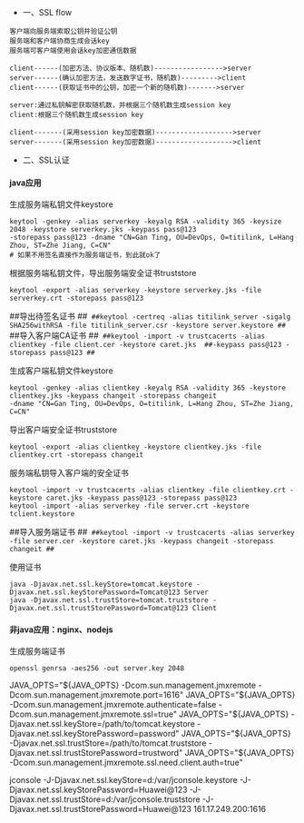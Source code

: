 - 一、SSL flow
```
客户端向服务端索取公钥并验证公钥
服务端和客户端协商生成会话key
服务端可客户端使用会话key加密通信数据
```
```
client------(加密方法、协议版本、随机数)----------------->server
server------(确认加密方法，发送数字证书，随机数)--------->client
client------(获取证书中的公钥，加密一个新的随机数)------->server

server:通过私钥解密获取随机数，并根据三个随机数生成session key
client:根据三个随机数生成session key

client-------(采用session key加密数据)------------------->server
server-------(采用session key加密数据)------------------->client
```

- 二、SSL认证

#### java应用

生成服务端私钥文件keystore
```
keytool -genkey -alias serverkey -keyalg RSA -validity 365 -keysize 2048 -keystore serverkey.jks -keypass pass@123 
-storepass pass@123 -dname "CN=Gan Ting, OU=DevOps, O=titilink, L=Hang Zhou, ST=Zhe Jiang, C=CN"
# 如果不用签名直接作为服务端证书，到此就ok了
```

根据服务端私钥文件，导出服务端安全证书truststore
```
keytool -export -alias serverkey -keystore serverkey.jks -file serverkey.crt -storepass pass@123
```

##导出待签名证书
##```
##keytool -certreq -alias titilink_server -sigalg SHA256withRSA -file titilink_server.csr -keystore server.keystore
##```
##导入客户端CA证书
##```
##keytool -import -v trustcacerts -alias clientkey -file client.cer -keystore caret.jks 
##-keypass pass@123 -storepass pass@123
##```

生成客户端私钥文件keystore
```
keytool -genkey -alias clientkey -keyalg RSA -validity 365 -keystore clientkey.jks -keypass changeit -storepass changeit 
-dname "CN=Gan Ting, OU=DevOps, O=titilink, L=Hang Zhou, ST=Zhe Jiang, C=CN"
```

导出客户端安全证书truststore
```
keytool -export -alias clientkey -keystore clientkey.jks -file clientkey.crt -storepass changeit
```

服务端私钥导入客户端的安全证书
```
keytool -import -v trustcacerts -alias clientkey -file clientkey.crt -keystore caret.jks -keypass pass@123 -storepass pass@123
keytool -import -alias serverkey -file server.crt -keystore tclient.keystore 
```


##导入服务端证书
##```
##keytool -import -v trustcacerts -alias serverkey -file server.cer -keystore caret.jks -keypass changeit -storepass changeit
##```




使用证书
```
java -Djavax.net.ssl.keyStore=tomcat.keystore -Djavax.net.ssl.keyStorePassword=Tomcat@123 Server
java -Djavax.net.ssl.trustStore=tomcat.truststore -Djavax.net.ssl.trustStorePassword=Tomcat@123 Client
```

#### 非java应用：nginx、nodejs
生成服务端证书
```
openssl genrsa -aes256 -out server.key 2048
```


JAVA_OPTS="${JAVA_OPTS} -Dcom.sun.management.jmxremote -Dcom.sun.management.jmxremote.port=1616" 
JAVA_OPTS="${JAVA_OPTS} -Dcom.sun.management.jmxremote.authenticate=false -Dcom.sun.management.jmxremote.ssl=true" 
JAVA_OPTS="${JAVA_OPTS} -Djavax.net.ssl.keyStore=/path/to/tomcat.keystore -Djavax.net.ssl.keyStorePassword=password" 
JAVA_OPTS="${JAVA_OPTS} -Djavax.net.ssl.trustStore=/path/to/tomcat.truststore -Djavax.net.ssl.trustStorePassword=trustword" 
JAVA_OPTS="${JAVA_OPTS} -Dcom.sun.management.jmxremote.ssl.need.client.auth=true"

jconsole -J-Djavax.net.ssl.keyStore=d:/var/jconsole.keystore -J-Djavax.net.ssl.keyStorePassword=Huawei@123 -J-Djavax.net.ssl.trustStore=d:/var/jconsole.truststore -J-Djavax.net.ssl.trustStorePassword=Huawei@123 161.17.249.200:1616


<Connector port="8443" protocol="com.titilink.safetool.DecryptHttp11NioProtocol"
              maxThreads="150" SSLEnabled="true" scheme="https" secure="true"
keystoreFile="./conf/server.keystore" keystorePass="" salt=""
              clientAuth="false" sslProtocol="TLS" sslEnabledProtocols="TLSv1.1,TLSv1.2"
                ciphers="TLS_ECDHE_RSA_WITH_AES_128_CBC_SHA256, TLS_ECDHE_RSA_WITH_AES_128_CBC_SHA,TLS_ECDHE_RSA_WITH_AES_256_CBC_SHA384, TLS_ECDHE_RSA_WITH_AES_256_CBC_SHA, TLS_RSA_WITH_AES_128_CBC_SHA256,TLS_RSA_WITH_AES_128_CBC_SHA,TLS_RSA_WITH_AES_256_CBC_SHA256, TLS_RSA_WITH_AES_256_CBC_SHA"
              allowTrace="false" URIEncoding="UTF-8"
              connectionTimeout="20000" xpoweredBy="false" server="127.0.0.1" maxPostSize="10240" maxHttpHeaderSize="8192"/>
